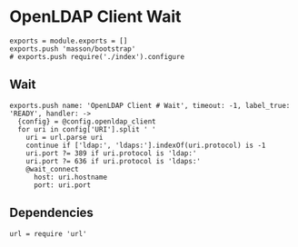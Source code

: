 
# OpenLDAP Client Wait

    exports = module.exports = []
    exports.push 'masson/bootstrap'
    # exports.push require('./index').configure

## Wait

    exports.push name: 'OpenLDAP Client # Wait', timeout: -1, label_true: 'READY', handler: ->
      {config} = @config.openldap_client
      for uri in config['URI'].split ' '
        uri = url.parse uri
        continue if ['ldap:', 'ldaps:'].indexOf(uri.protocol) is -1
        uri.port ?= 389 if uri.protocol is 'ldap:'
        uri.port ?= 636 if uri.protocol is 'ldaps:'
        @wait_connect
          host: uri.hostname
          port: uri.port

## Dependencies

    url = require 'url'
